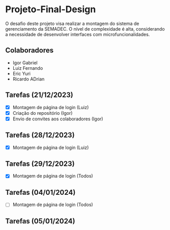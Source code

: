 # Projeto-Final-Design
O desafio deste projeto visa realizar a montagem do sistema de gerenciamento da SEMADEC. O nível de complexidade é alta, considerando a necessidade de desenvolver interfaces com microfuncionalidades.

## Colaboradores
- Igor Gabriel
- Luiz Fernando
- Eric Yuri
- Ricardo ADrian

## Tarefas (21/12/2023)
- [x] Montagem de página de login (Luiz)
- [x] Criação do repositório (Igor)
- [x] Envio de convites aos colaboradores (Igor)

## Tarefas (28/12/2023)
- [x] Montagem de página de login (Luiz)
## Tarefas (29/12/2023)
- [x] Montagem de página de login (Todos)
## Tarefas (04/01/2024)
- [ ] Montagem de página de login (Todos)
## Tarefas (05/01/2024)
